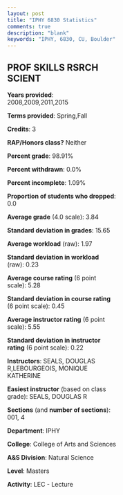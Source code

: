 ```yaml
---
layout: post
title: "IPHY 6830 Statistics"
comments: true
description: "blank"
keywords: "IPHY, 6830, CU, Boulder"
--- 
```

<head>
<script src="https://ajax.googleapis.com/ajax/libs/jquery/2.1.3/jquery.min.js"></script>
<script src="https://dl.dropboxusercontent.com/s/pc42nxpaw1ea4o9/highcharts.js?dl=0"></script>
<!-- <script src="../assets/js/highcharts.js"></script> -->
<style type="text/css">@font-face {
	font-family: "Bebas Neue";
	src: url(https://www.filehosting.org/file/details/544349/BebasNeue%20Regular.otf) format("opentype");
	}
	h1.Bebas { 
		font-family: "Bebas Neue", Verdana, Tahoma;
	}
</style>
</head>
<body>
	<div id="container" style="float: right; width: 45%; height: 88%; margin-left: 2.5%; margin-right: 2.5%;"></div>
	<script language="JavaScript">
		$(document).ready(function() {
		var chart = {type: 'column'};
		var title = {text: 'Grade Distribution'};
		var xAxis = {categories: ['A','B','C','D','F'],crosshair: true};
		var yAxis = {min: 0,title: {text: 'Percentage'}};
		var tooltip = {headerFormat: '<center><b><span style="font-size:20px">{point.key}</span></b></center>',
		               pointFormat: '<td style="padding:0"><b>{point.y:.1f}%</b></td>',
		               footerFormat: '</table>',shared: true,useHTML: true};
		var plotOptions = {column: {pointPadding: 0.0,borderWidth: 0}};  
		var credits = {enabled: false};var series= [{name: 'Percent',data: [89.83,10.17,0.0,0.0,0.0,]}];
		var json = {};
		json.chart = chart;
		json.title = title;
		json.tooltip = tooltip;
		json.xAxis = xAxis;
		json.yAxis = yAxis;  
		json.series = series;
		json.plotOptions = plotOptions;  
		json.credits = credits;
		$('#container').highcharts(json);
	});
	</script>
</body>
			   
## PROF SKILLS RSRCH SCIENT

**Years provided**: 2008,2009,2011,2015

**Terms provided**: Spring,Fall

**Credits**: 3

**RAP/Honors class?** Neither

**Percent grade**: 98.91%

**Percent withdrawn**: 0.0%

**Percent incomplete**: 1.09%

**Proportion of students who dropped**: 0.0

**Average grade** (4.0 scale): 3.84

**Standard deviation in grades**: 15.65

**Average workload** (raw): 1.97

**Standard deviation in workload** (raw): 0.23

**Average course rating** (6 point scale): 5.28

**Standard deviation in course rating** (6 point scale): 0.45

**Average instructor rating** (6 point scale): 5.55

**Standard deviation in instructor rating** (6 point scale): 0.22

**Instructors**: SEALS, DOUGLAS R,LEBOURGEOIS, MONIQUE KATHERINE

**Easiest instructor** (based on class grade): SEALS, DOUGLAS R

**Sections** (and **number of sections**): 001, 4

**Department**: IPHY

**College**: College of Arts and Sciences

**A&S Division**: Natural Science

**Level**: Masters

**Activity**: LEC - Lecture